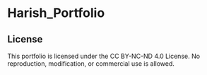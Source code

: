 # Harish_Portfolio
## License
This portfolio is licensed under the CC BY-NC-ND 4.0 License. No reproduction, modification, or commercial use is allowed.

